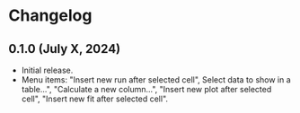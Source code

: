 # Changelog

<!-- <START NEW CHANGELOG ENTRY> -->
## 0.1.0 (July X, 2024)
* Initial release.
* Menu items: "Insert new run after selected cell", Select data to show in a 
  table...", "Calculate a new column...", "Insert new plot after selected 
  cell", "Insert new fit after selected cell".
<!-- <END NEW CHANGELOG ENTRY> -->
